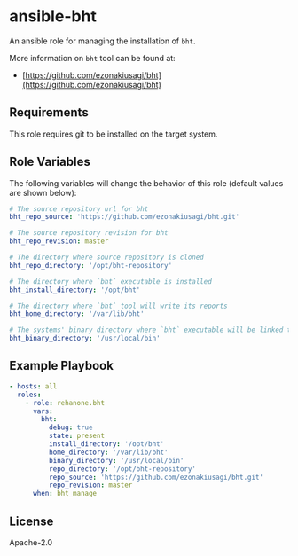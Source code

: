 ansible-bht
=========

An ansible role for managing the installation of `bht`.

More information on `bht` tool can be found at:

  - [https://github.com/ezonakiusagi/bht](https://github.com/ezonakiusagi/bht)


Requirements
------------

This role requires git to be installed on the target system.

Role Variables
--------------

The following variables will change the behavior of this role (default values
are shown below):

```yaml
# The source repository url for bht
bht_repo_source: 'https://github.com/ezonakiusagi/bht.git'

# The source repository revision for bht
bht_repo_revision: master

# The directory where source repository is cloned
bht_repo_directory: '/opt/bht-repository'

# The directory where `bht` executable is installed
bht_install_directory: '/opt/bht'

# The directory where `bht` tool will write its reports
bht_home_directory: '/var/lib/bht'

# The systems' binary directory where `bht` executable will be linked to make is avalible on PATH
bht_binary_directory: '/usr/local/bin'
```

Example Playbook
----------------

```yaml
- hosts: all
  roles:
    - role: rehanone.bht
      vars:
        bht:
          debug: true
          state: present
          install_directory: '/opt/bht'
          home_directory: '/var/lib/bht'
          binary_directory: '/usr/local/bin'
          repo_directory: '/opt/bht-repository'
          repo_source: 'https://github.com/ezonakiusagi/bht.git'
          repo_revision: master
      when: bht_manage
```

License
-------

Apache-2.0
